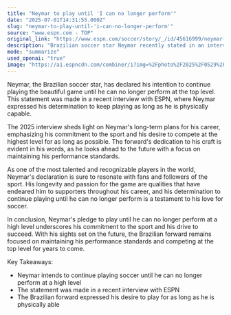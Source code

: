 ```yaml
---
title: "Neymar to play until 'I can no longer perform'"
date: "2025-07-01T14:31:55.000Z"
slug: "neymar-to-play-until-'i-can-no-longer-perform'"
source: "www.espn.com - TOP"
original_link: "https://www.espn.com/soccer/story/_/id/45616999/neymar-play-no-longer-perform-want-to"
description: "Brazilian soccer star Neymar recently stated in an interview with ESPN that he plans to continue playing the sport until he can no longer perform at the top level. This declaration highlights his dedication to soccer and his determination to compete at the highest level for as long as possible. Neymar's long-term plans for his career emphasize his commitment to maintaining his performance standards and passion for the game.  Known for his talent and popularity worldwide, Neymar's statement is likely to resonate with fans and followers of soccer. His longevity and love for the sport have endeared him to supporters throughout his career, and his pledge to play until he can no longer perform reflects his unwavering dedication to soccer. Neymar's focus on the future and his goal of competing at the top level for years to come demonstrate his drive to succeed in the sport.  In conclusion, Neymar's commitment to playing soccer until he can no longer perform at a high level underscores his passion for the game and his determination to succeed. His declaration in the ESPN interview sheds light on his long-term plans for his career and his desire to continue competing at the highest level possible. As one of the most talented and recognizable players in the world, Neymar's pledge to play for as long as he is physically able solidifies his status as a dedicated and passionate athlete."
mode: "summarize"
used_openai: "true"
image: "https://a1.espncdn.com/combiner/i?img=%2Fphoto%2F2025%2F0529%2Fr1499837_1296x729_16%2D9.jpg"
---
```


Neymar, the Brazilian soccer star, has declared his intention to continue playing the beautiful game until he can no longer perform at the top level. This statement was made in a recent interview with ESPN, where Neymar expressed his determination to keep playing as long as he is physically capable.

The 2025 interview sheds light on Neymar's long-term plans for his career, emphasizing his commitment to the sport and his desire to compete at the highest level for as long as possible. The forward's dedication to his craft is evident in his words, as he looks ahead to the future with a focus on maintaining his performance standards.

As one of the most talented and recognizable players in the world, Neymar's declaration is sure to resonate with fans and followers of the sport. His longevity and passion for the game are qualities that have endeared him to supporters throughout his career, and his determination to continue playing until he can no longer perform is a testament to his love for soccer.

In conclusion, Neymar's pledge to play until he can no longer perform at a high level underscores his commitment to the sport and his drive to succeed. With his sights set on the future, the Brazilian forward remains focused on maintaining his performance standards and competing at the top level for years to come.

Key Takeaways:
- Neymar intends to continue playing soccer until he can no longer perform at a high level
- The statement was made in a recent interview with ESPN
- The Brazilian forward expressed his desire to play for as long as he is physically able